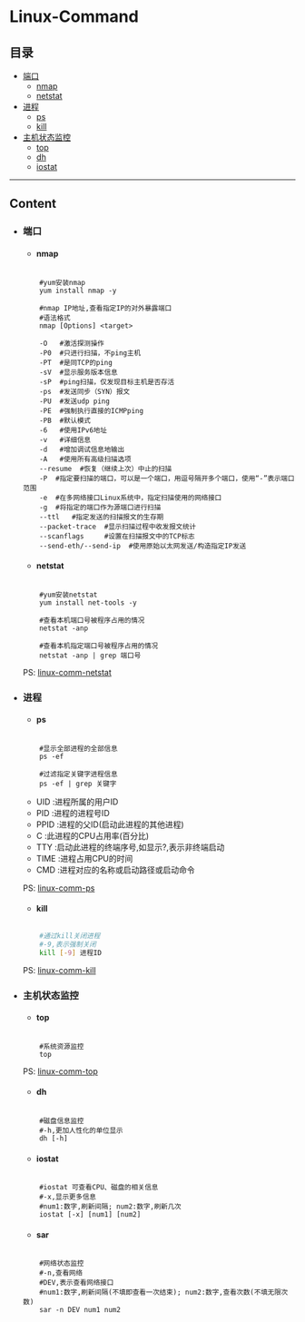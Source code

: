 
# Linux-Command

## 目录

* [端口](#端口)
	* [nmap](#nmap)
	* [netstat](#netstat)
* [进程](#进程)
	* [ps](#ps)
	* [kill](#kill)
* [主机状态监控](#主机状态监控)
	* [top](#top)
	* [dh](#dh)
	* [iostat](#iostat)

---

## Content

- ### 端口

    - #### nmap

    ```shell

        #yum安装nmap
        yum install nmap -y

        #nmap IP地址,查看指定IP的对外暴露端口
        #语法格式
        nmap [Options] <target>
        
        -O   #激活探测操作
        -P0  #只进行扫描，不ping主机
        -PT  #是同TCP的ping
        -sV  #显示服务版本信息
        -sP  #ping扫描，仅发现目标主机是否存活
        -ps  #发送同步（SYN）报文
        -PU  #发送udp ping
        -PE  #强制执行直接的ICMPping
        -PB  #默认模式
        -6   #使用IPv6地址
        -v   #详细信息
        -d   #增加调试信息地输出
        -A   #使用所有高级扫描选项
        --resume  #恢复（继续上次）中止的扫描
        -P  #指定要扫描的端口，可以是一个端口，用逗号隔开多个端口，使用“-”表示端口范围
        -e  #在多网络接口Linux系统中，指定扫描使用的网络接口
        -g  #将指定的端口作为源端口进行扫描
        --ttl   #指定发送的扫描报文的生存期
        --packet-trace  #显示扫描过程中收发报文统计
        --scanflags     #设置在扫描报文中的TCP标志
        --send-eth/--send-ip  #使用原始以太网发送/构造指定IP发送

    ```

    - #### netstat

    ```shell

        #yum安装netstat
        yum install net-tools -y       
    
        #查看本机端口号被程序占用的情况
        netstat -anp

        #查看本机指定端口号被程序占用的情况
        netstat -anp | grep 端口号

    ```

    PS: [linux-comm-netstat](https://www.runoob.com/linux/linux-comm-netstat.html)

- ### 进程

    - #### ps

    ```shell

        #显示全部进程的全部信息
        ps -ef 

        #过滤指定关键字进程信息
        ps -ef | grep 关键字

    ```

     - UID  :进程所属的用户ID
     - PID  :进程的进程号ID
     - PPID :进程的父ID(启动此进程的其他进程)
     - C    :此进程的CPU占用率(百分比)
     - TTY  :启动此进程的终端序号,如显示?,表示非终端启动
     - TIME :进程占用CPU的时间
     - CMD  :进程对应的名称或启动路径或启动命令

    PS: [linux-comm-ps](https://www.runoob.com/linux/linux-comm-ps.html)

    - #### kill

    ```bash

        #通过kill关闭进程
        #-9,表示强制关闭
        kill [-9] 进程ID

    ```
    
    PS: [linux-comm-kill](https://www.runoob.com/linux/linux-comm-kill.html)

- ### 主机状态监控

    - #### top

    ```shell

        #系统资源监控
        top

    ```

    PS: [linux-comm-top](https://www.runoob.com/linux/linux-comm-top.html)

    - #### dh

    ```shell

        #磁盘信息监控
        #-h,更加人性化的单位显示
        dh [-h]

    ```

    - #### iostat

    ```shell

        #iostat 可查看CPU、磁盘的相关信息
        #-x,显示更多信息
        #num1:数字,刷新间隔; num2:数字,刷新几次
        iostat [-x] [num1] [num2]

    ```

    - #### sar

    ```shell

        #网络状态监控
        #-n,查看网络
        #DEV,表示查看网络接口
        #num1:数字,刷新间隔(不填即查看一次结束); num2:数字,查看次数(不填无限次数)
        sar -n DEV num1 num2

    ```
